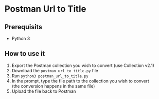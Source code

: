 # Postman Url to Title

## Prerequisits
- Python 3

## How to use it
1. Export the Postman collection you wish to convert (use Collection v2.1)
2. Download the `postman_url_to_title.py` file
3. Run `python3 postman_url_to_title.py` 
4. In the prompt, type the file path to the collection you wish to convert (the conversion happens in the same file)
5. Upload the file back to Postman
